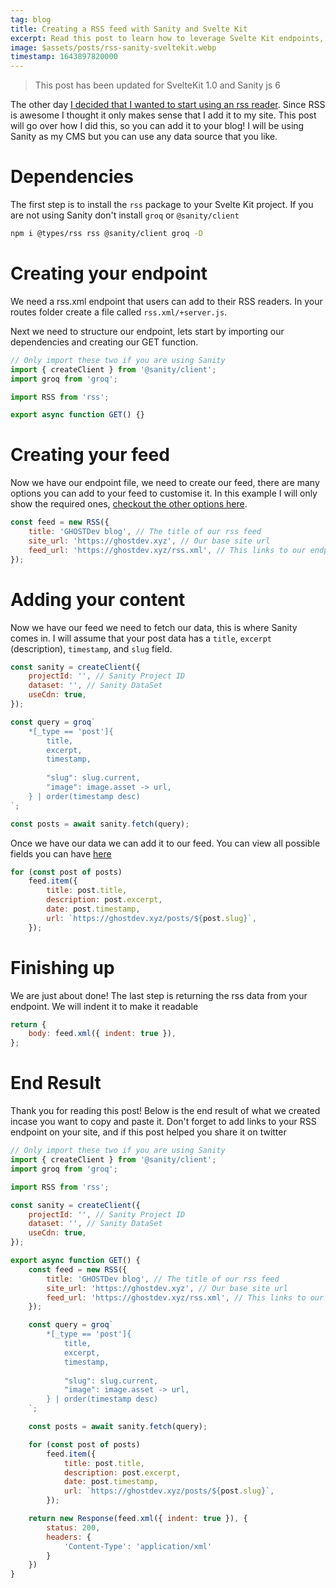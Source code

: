 ```yaml
---
tag: blog
title: Creating a RSS feed with Sanity and Svelte Kit
excerpt: Read this post to learn how to leverage Svelte Kit endpoints, along with a CMS such as sanity to create a RSS feed for your blog.
image: $assets/posts/rss-sanity-sveltekit.webp
timestamp: 1643897820000
---
```


> This post has been updated for SvelteKit 1.0 and Sanity js 6

The other day [I decided that I wanted to start using an rss reader](https://twitter.com/onlyspaceghost/status/1487032568100839428). Since RSS is awesome I thought it only makes sense that I add it to my site. This post will go over how I did this, so you can add it to your blog! I will be using Sanity as my CMS but you can use any data source that you like.

# Dependencies

The first step is to install the `rss` package to your Svelte Kit project. If you are not using Sanity don't install `groq` or `@sanity/client`

```bash
npm i @types/rss rss @sanity/client groq -D
```

# Creating your endpoint

We need a rss.xml endpoint that users can add to their RSS readers. In your routes folder create a file called `rss.xml/+server.js`.

Next we need to structure our endpoint, lets start by importing our dependencies and creating our GET function.

```js
// Only import these two if you are using Sanity
import { createClient } from '@sanity/client';
import groq from 'groq';

import RSS from 'rss';

export async function GET() {}
```

# Creating your feed

Now we have our endpoint file, we need to create our feed, there are many options you can add to your feed to customise it. In this example I will only show the required ones, [checkout the other options here](https://www.npmjs.com/package/rss#feedoptions).

```js
const feed = new RSS({
    title: 'GHOSTDev blog', // The title of our rss feed
    site_url: 'https://ghostdev.xyz', // Our base site url
    feed_url: 'https://ghostdev.xyz/rss.xml', // This links to our endpoint
});
```

# Adding your content

Now we have our feed we need to fetch our data, this is where Sanity comes in. I will assume that your post data has a `title`, `excerpt` (description), `timestamp`, and `slug` field.

```js
const sanity = createClient({
    projectId: '', // Sanity Project ID
    dataset: '', // Sanity DataSet
    useCdn: true,
});

const query = groq`
    *[_type == 'post']{
        title,
        excerpt,
        timestamp,
        
        "slug": slug.current,
        "image": image.asset -> url,
    } | order(timestamp desc)
`;

const posts = await sanity.fetch(query);
```

Once we have our data we can add it to our feed. You can view all possible fields you can have [here](https://www.npmjs.com/package/rss#itemoptions)

```js
for (const post of posts)
    feed.item({
        title: post.title,
        description: post.excerpt,
        date: post.timestamp,
        url: `https://ghostdev.xyz/posts/${post.slug}`,
    });
```

# Finishing up

We are just about done! The last step is returning the rss data from your endpoint. We will indent it to make it readable

```js
return {
    body: feed.xml({ indent: true }),
};
```

# End Result

Thank you for reading this post! Below is the end result of what we created incase you want to copy and paste it. Don't forget to add links to your RSS endpoint on your site, and if this post helped you share it on twitter

```js
// Only import these two if you are using Sanity
import { createClient } from '@sanity/client';
import groq from 'groq';

import RSS from 'rss';

const sanity = createClient({
    projectId: '', // Sanity Project ID
    dataset: '', // Sanity DataSet
    useCdn: true,
});

export async function GET() {
    const feed = new RSS({
        title: 'GHOSTDev blog', // The title of our rss feed
        site_url: 'https://ghostdev.xyz', // Our base site url
        feed_url: 'https://ghostdev.xyz/rss.xml', // This links to our endpoint
    });

    const query = groq`
        *[_type == 'post']{
            title,
            excerpt,
            timestamp,
            
            "slug": slug.current,
            "image": image.asset -> url,
        } | order(timestamp desc)
    `;

    const posts = await sanity.fetch(query);

    for (const post of posts)
        feed.item({
            title: post.title,
            description: post.excerpt,
            date: post.timestamp,
            url: `https://ghostdev.xyz/posts/${post.slug}`,
        });

    return new Response(feed.xml({ indent: true }), {
        status: 200,
        headers: {
            'Content-Type': 'application/xml'
        }
    })
}
```
